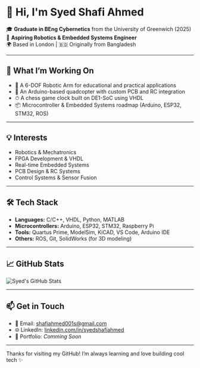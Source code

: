 # 👋 Hi, I'm Syed Shafi Ahmed

🎓 **Graduate in BEng Cybernetics** from the University of Greenwich (2025)  
🔧 **Aspiring Robotics & Embedded Systems Engineer**  
🌍 Based in London | 🇧🇩 Originally from Bangladesh

---

## 🔭 What I’m Working On

- 🤖 A 6-DOF Robotic Arm for educational and practical applications
- 🚁 An Arduino-based quadcopter with custom PCB and RC integration
- ⏱ A chess game clock built on DE1-SoC using VHDL
- 📦 Microcontroller & Embedded Systems roadmap (Arduino, ESP32, STM32, ROS)

---

## 💡 Interests

- Robotics & Mechatronics  
- FPGA Development & VHDL  
- Real-time Embedded Systems  
- PCB Design & RC Systems  
- Control Systems & Sensor Fusion

---

## 🛠 Tech Stack

- **Languages:** C/C++, VHDL, Python, MATLAB  
- **Microcontrollers:** Arduino, ESP32, STM32, Raspberry Pi  
- **Tools:** Quartus Prime, ModelSim, KiCAD, VS Code, Arduino IDE  
- **Others:** ROS, Git, SolidWorks (for 3D modeling)

---

## 📈 GitHub Stats

![Syed's GitHub Stats](https://github-readme-stats.vercel.app/api?username=Shafi001s&show_icons=true&theme=tokyonight&hide_rank=true)

---

## 📫 Get in Touch

- 📧 Email: [shafiahmed001s@gmail.com](mailto:shafiahmed001s@gmail.com)  
- 🌐 LinkedIn: [linkedin.com/in/syedshafiahmed](https://linkedin.com/in/syedshafiahmed)  
- 📁 Portfolio: *Comming Soon*

---

Thanks for visiting my GitHub! I’m always learning and love building cool tech ✨
